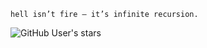 `hell isn’t fire — it’s infinite recursion.`

![GitHub User's stars](https://img.shields.io/github/stars/zanesense)

